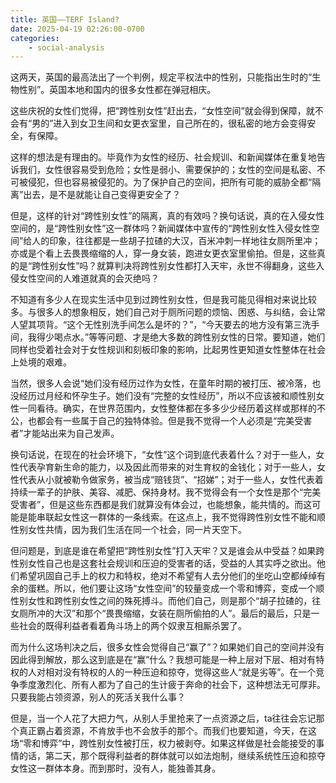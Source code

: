 ```yaml
---
title: 英国——TERF Island?
date: 2025-04-19 02:26:00-0700
categories:
    - social-analysis
---
```


这两天，英国的最高法出了一个判例，规定平权法中的性别，只能指出生时的“生物性别”。英国本地和国内的很多女性都在弹冠相庆。

这些庆祝的女性们觉得，把“跨性别女性”赶出去，“女性空间”就会得到保障，就不会有“男的”进入到女卫生间和女更衣室里，自己所在的，很私密的地方会变得安全，有保障。

这样的想法是有理由的。毕竟作为女性的经历、社会规训、和新闻媒体在重复地告诉我们，女性很容易受到危险；女性是弱小、需要保护的；女性的空间是私密、不可被侵犯，但也容易被侵犯的。为了保护自己的空间，把所有可能的威胁全都“隔离”出去，是不是就能让自己变得更安全了？

但是，这样的针对“跨性别女性”的隔离，真的有效吗？换句话说，真的在入侵女性空间的，是“跨性别女性”这一群体吗？新闻媒体中宣传的“跨性别女性入侵女性空间”给人的印象，往往都是一些胡子拉碴的大汉，百米冲刺一样地往女厕所里冲；亦或是个看上去畏畏缩缩的人，穿一身女装，跑进女更衣室里偷拍。但是，这些真的是“跨性别女性”吗？就算判决将跨性别女性都打入天牢，永世不得翻身，这些入侵女性空间的人难道就真的会灭绝吗？

不知道有多少人在现实生活中见到过跨性别女性，但是我可能见得相对来说比较多。与很多人的想象相反，她们自己对于厕所问题的烦恼、困惑、与纠结，会让常人望其项背。“这个无性别洗手间怎么是坏的？”，“今天要去的地方没有第三洗手间，我得少喝点水。”等等问题、才是绝大多数的跨性别女性的日常。要知道，她们同样也受着社会对于女性规训和刻板印象的影响，比起男性更知道女性整体在社会上处境的艰难。

当然，很多人会说“她们没有经历过作为女性，在童年时期的被打压、被冷落，也没经历过月经和怀孕生子。她们没有“完整的女性经历”，所以不应该被和顺性别女性一同看待。确实，在世界范围内，女性整体都在多多少少经历着这样或那样的不公，也都会有一些属于自己的独特体验。但是我不觉得一个人必须是“完美受害者”才能站出来为自己发声。

换句话说，在现在的社会环境下，“女性”这个词到底代表着什么？对于一些人，女性代表孕育新生命的能力，以及因此而带来的对生育权的金钱化；对于一些人，女性代表从小就被勒令做家务，被当成“赔钱货”、“招娣”；对于一些人，女性代表着持续一辈子的护肤、美容、减肥、保持身材。我不觉得会有一个女性是那个“完美受害者”，但是这些东西都是我们就算没有体会过，也能想象，能共情的。而这可能是能串联起女性这一群体的一条线索。在这点上，我不觉得跨性别女性不能和顺性别女性共情，因为我们生活在同一个社会，同一片天空下。

但问题是，到底是谁在希望把“跨性别女性”打入天牢？又是谁会从中受益？如果跨性别女性自己也是这套社会规训和压迫的受害者的话，受益的人其实呼之欲出。他们希望巩固自己手上的权力和特权，绝对不希望有人去分他们的坐吃山空都绰绰有余的蛋糕。所以，他们要让这场“女性空间”的较量变成一个零和博弈，变成一个顺性别女性和跨性别女性之间的殊死搏斗。而他们自己，则是那个“胡子拉碴的，往女厕所冲的大汉”和那个“畏畏缩缩，女装在厕所偷拍的人”。最后的最后，只是一些社会的既得利益者看着角斗场上的两个奴隶互相厮杀罢了。

而为什么这场判决之后，很多女性会觉得自己“赢了”？如果她们自己的空间并没有因此得到解放，那么这到底是在“赢”什么？我想可能是一种上层对下层、相对有特权的人对相对没有特权的人的一种压迫和掠夺，觉得这些人“就是劣等”。在一个竞争季度激烈化、所有人都为了自己的生计疲于奔命的社会下，这种想法无可厚非。只要我能占领资源，别人的死活关我什么事？

但是，当一个人花了大把力气，从别人手里抢来了一点资源之后，ta往往会忘记那个真正霸占着资源，不肯放手也不会放手的那个。而我们也要知道，今天，在这场“零和博弈”中，跨性别女性被打压，权力被剥夺。如果这样做是社会能接受的事情的话，第二天，那个既得利益者的群体就可以如法炮制，继续系统性压迫和掠夺女性这一群体本身。而到那时，没有人，能独善其身。
